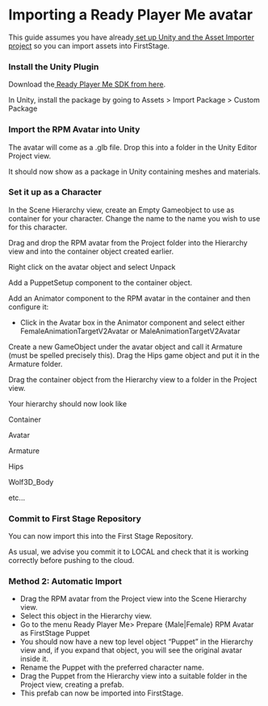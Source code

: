# Importing a Ready Player Me avatar

This guide assumes you have already[ set up Unity and the Asset Importer project](https://firststage.moviestorm.co.uk/knowledgebase/set-up-unity/) so you can import assets into FirstStage.

### Install the Unity Plugin <a href="#_1ouuwpdgc1ma" id="_1ouuwpdgc1ma"></a>

Download the[ Ready Player Me SDK from here](https://bit.ly/RPM-Unity-SDK-Latest).

In Unity, install the package by going to Assets > Import Package > Custom Package

### Import the RPM Avatar into Unity <a href="#_5y2creowr3lh" id="_5y2creowr3lh"></a>

The avatar will come as a .glb file. Drop this into a folder in the Unity Editor Project view.

It should now show as a package in Unity containing meshes and materials.

### Set it up as a Character <a href="#_m2a9g55kiox6" id="_m2a9g55kiox6"></a>

In the Scene Hierarchy view, create an Empty Gameobject to use as container for your character. Change the name to the name you wish to use for this character.

Drag and drop the RPM avatar from the Project folder into the Hierarchy view and into the container object created earlier.

Right click on the avatar object and select Unpack

Add a PuppetSetup component to the container object.

Add an Animator component to the RPM avatar in the container and then configure it:

* Click in the Avatar box in the Animator component and select either FemaleAnimationTargetV2Avatar or MaleAnimationTargetV2Avatar

Create a new GameObject under the avatar object and call it Armature (must be spelled precisely this). Drag the Hips game object and put it in the Armature folder.

Drag the container object from the Hierarchy view to a folder in the Project view.

Your hierarchy should now look like

Container

Avatar

Armature

Hips

Wolf3D\_Body

etc...

### Commit to First Stage Repository <a href="#_bmw6upljvcuf" id="_bmw6upljvcuf"></a>

You can now import this into the First Stage Repository.

As usual, we advise you commit it to LOCAL and check that it is working correctly before pushing to the cloud.

### Method 2: Automatic Import <a href="#_9qff0vgj8bqf" id="_9qff0vgj8bqf"></a>

* Drag the RPM avatar from the Project view into the Scene Hierarchy view.
* Select this object in the Hierarchy view.
* Go to the menu Ready Player Me> Prepare {Male|Female} RPM Avatar as FirstStage Puppet
* You should now have a new top level object “Puppet” in the Hierarchy view and, if you expand that object, you will see the original avatar inside it.
* Rename the Puppet with the preferred character name.
* Drag the Puppet from the Hierarchy view into a suitable folder in the Project view, creating a prefab.
* This prefab can now be imported into FirstStage.
